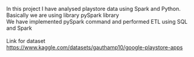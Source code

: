 In this project I have analysed playstore data using Spark and Python. Basically we are using library pySpark library <br>
We have implemented pySpark command and performed ETL using SQL and Spark <br><br>
Link for dataset <br>
https://www.kaggle.com/datasets/gauthamp10/google-playstore-apps
